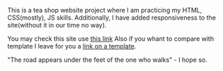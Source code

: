 This is a tea shop website project where I am practicing my HTML, CSS(mostly), JS skills.
Additionally, I have added responsiveness to the site(without it in our time no way).

You may check this site use [this link](https://eclipseandrew.github.io/Tea-shop/) 
Also if you whant to compare with template I leave for you a [link on a template]( https://drive.google.com/file/d/1MmhE-n05AVMBFBTX9xCi4WAykIBZFVN-/view?usp=sharing).

 "The road appears under the feet of the one who walks" - I hope so.
